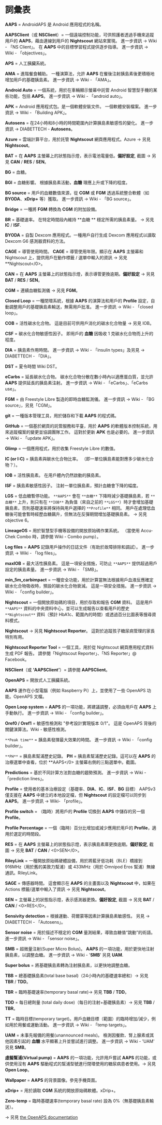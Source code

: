 # 詞彙表

**AAPS** = AndroidAPS 是 Android 應用程式的名稱。

**AAPSClient**（或 **NSClient**）= 一個遠端控制功能，可供照護者透過手機來追蹤用戶的 **AAPS**，藉由連線到用戶的 **Nightscout** 網站來實現。 進一步資訊 → Wiki - 「NS Client」。 在 **AAPS** 中的目標學習程式提供逐步指導。 進一步資訊 → Wiki - 「objectives」。

**APS** = 人工胰臟系統。

**AMA** = 進階餐食輔助。 一種演算法，允許 **AAPS** 在餐後注射胰島素後更積極地增加用戶的基礎胰島素。 進一步資訊 → Wiki - 「AMA」。

**Android Auto** = 一個系統，用於在車輛顯示螢幕中託管 Android 智慧型手機的某些功能，包括 **AAPS**。 進一步資訊 → Wiki - 「android auto」。

**APK** = Android 應用程式包。是一個軟體安裝文件。 一個軟體安裝檔案。 進一步資訊 → Wiki - 「Building APK」。

**Autosens** = 在24小時和8小時的時間範圍內計算胰島素敏感性的變化。 進一步資訊 → DIABETTECH - **Autosens**。

**Azure** = 雲端計算平台，用於託管 **Nightscout** 網頁應用程式。Azure → 另見 **Nightscout**。

**BAT** = 在 **AAPS** 主螢幕上的狀態指示燈，表示電池電量低。**偏好設定**, 截圖 → 另見 **CAN** / **RES** / **SEN**。

**BG** = 血糖。

**BGI** = 血糖影響。 根據胰島素活動，**血糖** 理應上升或下降的程度。

**BG source** = 用戶的血糖數值來源，從 **CGM** 或 **FGM** 透過系統整合軟體（如 **BYODA**、**xDrip+** 等）獲取。 進一步資訊 → Wiki - 「BG source」。

**Bridge** = 一種將 **FGM** 轉換為 **CGM** 的附加設備。

**BR** = 基礎速率。 在特定時間段內維持 **血糖 ** 穩定所需的胰島素量。 → 另見 **IC** / **ISF**.

**BYODA** = 自製 Dexcom 應用程式。一種用戶自行生成 Dexcom 應用程式以讀取 Dexcom G6 感測器資料的方法。

**CAGE** = 導管使用時間。 **CAGE** = 導管使用年限。顯示在 **AAPS** 主螢幕和 Nightscout 上，提供用戶在動作標籤 / 選單中輸入的資訊 → 另見 **Nightscout</0>。</p> 

**CAN** = 在 **AAPS** 主螢幕上的狀態指示燈，表示導管更換逾期。**偏好設定** → 另見 **BAT** / **RES** / **SEN**。

**CGM** = 連續血糖監測儀 → 另見 **FGM**。

**Closed Loop** = 一種閉環系統，根據 **AAPS** 的演算法和用戶的 **Profile** 設定，自動調整用戶的基礎胰島素輸送，無需用戶批准。 進一步資訊 → Wiki - 「closed loop」。

**COB** = 活性碳水化合物。 這是目前可供用戶消化的碳水化合物量 → 另見 IOB。

**CSF** = 碳水化合物敏感性因子。 即用戶的 **血糖** 因吸收 1 克碳水化合物而上升的程度。

**DIA** = 胰島素作用時間。 進一步資訊 → Wiki - 「insulin types」及另見 → DIABETTECH - 「DIA」。

**DST** = 夏令時間 Wiki DST。

**eCarbs** = 延長碳水化合物。 碳水化合物分散在數小時內以適應蛋白質，並允許 **AAPS** 提供延長的胰島素注射。 進一步資訊 → Wiki - 「eCarbs」、「eCarbs use」。

**FGM** = 由 Freestyle Libre 製造的即時血糖監測儀。 進一步資訊 → Wiki - 「BG source」，另見「CGM」。

**git** = 一種版本管理工具，用於儲存和下載 **AAPS** 的程式碼。

**GitHub** = 一個基於網頁的託管服務和平臺，用於 **AAPS** 的軟體版本控制系統，用來追蹤檔案的變更並協調團隊工作。 這對於更新 **APK** 也是必要的。 進一步資訊 → Wiki - 「update APK」。

**Glimp** = 一個應用程式，用於收集 Freestyle Libre 的數值。

**IC (or I:C)** = 胰島素與碳水化合物比率。 （即一單位胰島素能對應多少碳水化合物？）。

**IOB** = 活性胰島素。 在用戶體內仍然啟動的胰島素。

**ISF** = 胰島素敏感性因子。 注射一單位胰島素，預計血糖會下降的幅度。

**LGS** = 低血糖暫停功能。 `**AAPS**` 會在 `**血糖**` 下降時減少基礎胰島素，若 `**血糖**` 上升，則只有在 `**IOB**` 為負值（來自之前的 `**LGS**`）時才會增加基礎胰島素，否則基礎速率將保持與用戶選擇的 `**Profile**` 相同。 用戶在處理低血糖後可能會暫時經歷血糖飆升，但無法在反彈期間增加基礎胰島素。 → 另見objective 6。

**LineageOS** = 用於智慧型手機等設備的開放原始碼作業系統。 （當使用 Accu-Chek Combo 時，請參閱 Wiki - Combo pump）。

**Log files** = **AAPS** 記錄用戶操作的日誌文件（有助於故障排除和調試）。 進一步資訊 → Wiki - 「log files」。

**maxIOB** = 最大活性胰島素。 這是一項安全措施，可防止 `**AAPS**` 提供超過用戶設定的胰島素量。 進一步資訊 → Wiki - 「SMB」。

**min_5m_carbimpact** = 一種安全功能，用於計算當無法根據用戶血液反應確定碳水化合物吸收時，預設的碳水化合物衰減。 這是一項安全措施。 進一步資訊 → Wiki - 「config builder」。

**Nightscout** = 一個開放原始碼的項目，用於存取和報告 **CGM** 資料。 這是用戶 `**AAPS**` 資料的中央資料中心，並可以生成報告以查看用戶的歷史 `**Nightscout**` 資料（預計 HbA1c、範圍內的時間）或透過百分比圖表等搜尋資料模式。

**Nightscout** → 另見 **Nightscout Reporter**。 這對於追蹤孩子糖尿病管理的家長特別有用。

**Nightscout Reporter Tool** = 一個工具，用於從 Nightscout 網頁應用程式資料生成 PDF 報告。 請參閱「Nightscout Reporter」、「NS Reporter」@ Facebook。

**NSClient**（或 **‘AAPSClient’**）= 請參閱 **AAPSClient**。

**OpenAPS** = 開放式人工胰臟系統。

**AAPS** 運作在小型電腦（例如 Raspberry Pi）上，並使用了一些 OpenAPS 功能。OpenAPS 文檔。

**Open Loop system** = **AAPS** 的一項功能，將建議調整，必須由用戶在 **AAPS** 上手動執行。 進一步資訊 → Wiki - 「config builder」。

**Oref0 / Oref1** = 敏感性檢測和 "參考設計實現版本 0/1"。 這是 OpenAPS 背後的關鍵演算法。Wiki - 敏感性檢測。

`**Peak time**` = 胰島素發揮最大效果的時間。 進一步資訊 → Wiki - 「config builder」。

`**PH**` = 胰島素幫浦歷史記錄。 **PH** = 胰島素幫浦歷史記錄。這可以在 **AAPS** 的治療選單中查看，位於 **AAPS</0> 主螢幕右側的三點選單中。截圖。</p> 

**Predictions** = 基於不同計算方法對血糖的趨勢預測。 進一步資訊 → Wiki - 「prediction lines」。

**Profile** = 使用者的基本治療設定（基礎率、**DIA**、**IC**、**ISF**、**BG** 目標） AAPSv3 僅支援在 **AAPS** 中建立的本地設定檔，但 **Nightscout** 的設定檔可以同步到 **AAPS**。 進一步資訊 → Wiki- 「profile」。

**Profile switch** = （臨時）將用戶的 **Profile** 切換到 **AAPS** 中儲存的另一個 **Profile**。

**Profile Percentage** = 一個（臨時）百分比增加或減少應用於用戶的 **Profile**，適用於選定的時間段。

**RES** = 在 **AAPS** 主螢幕上的狀態指示燈，表示胰島素庫更換逾期。**偏好設定**, 截圖 → 另見 **BAT** / **CAN** / <0>SEN</0>。

**RileyLink** = 一種開放原始碼硬體設備，用於將藍牙低功耗（BLE）橋接到 916MHz（用於舊的美敦力幫浦）或 433MHz（用於 Omnipod Eros 幫浦）無線通訊。RileyLink。

**SAGE** = 傳感器時間。 這會顯示在 **AAPS** 的主畫面以及 **Nightscout** 中，如果在 Actions 標籤/選單中輸入了資訊 → 另見 **Nightscout**。

**SEN** = 主螢幕上的狀態指示燈，表示感測器更換。**偏好設定**, 截圖 → 另見 **BAT** / **CAN** / <0>RES</0>。

**Sensivity detection** = 根據運動、荷爾蒙等因素計算胰島素敏感性。 另見 → DIABETTECH - 「Autosens」。

**Sensor noise** = 用於描述不穩定的 **CGM** 量測結果，導致血糖值“跳動”的術語。 進一步資訊 → Wiki - 「sensor noise」。

**SMB** = 超微量注射(Super Micro Bolus)。 **AAPS** 的一項功能，用於更快地注射胰島素，以調整血糖。 進一步資訊 → Wiki - '**SMB**' 另見 **UAM**.

**Super bolus** = 將基礎胰島素轉為注射胰島素，以更快地調整血糖。

**TBB** = 總基礎胰島素(total base basal)（24小時內的基礎速率總和）→ 另見 **TBR** / **TDD**。

**TBR** = 臨時基礎速率(temporary basal rate)→ 另見 **TBB** / **TDD**。

**TDD** = 每日總劑量 (total daily dose)（每日的注射+基礎胰島素）→ 另見 **TBB** / **TBR**。

**TT** = 臨時目標(temporary target)。用戶血糖目標（範圍）的臨時增加/減少，例如用於用餐或運動活動。 進一步資訊 → Wiki - 「temp targets」。

**UAM** = 未事先報備的用餐(unannounced meals)。 檢測因餐飲、腎上腺素或其他因素引起的 **血糖** 水平顯著上升並嘗試進行調整。 進一步資訊 → Wiki - 'UAM' 另見 **SMB**。

**虛擬幫浦(Virtual pump)** = **AAPS** 的一項功能，允許用戶嘗試 **AAPS** 的功能，或供使用沒有 **AAPS** 驅動程式的幫浦型號進行閉環使用的糖尿病患者使用。→ 另見 **Open Loop**。

**Wallpaper** = **AAPS** 的背景圖像。參見手機頁面。

**xDrip+** = 用於讀取 **CGM** 系統的開放原始碼軟體。xDrip+。

**Zero-temp** = 臨時基礎速率(temporary basal rate) 設為 0%（無基礎胰島素輸送）。

→ 另見 [the OpenAPS documentation](https://openaps.readthedocs.io/en/latest/docs/Resources/glossary.html)